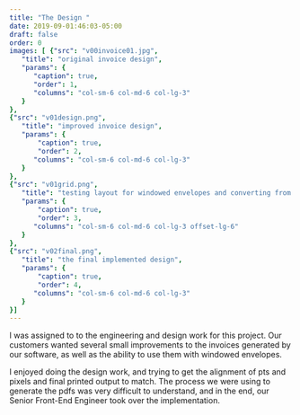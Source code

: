 ```yaml
---
title: "The Design "
date: 2019-09-01:46:03-05:00
draft: false
order: 0
images: [ {"src": "v00invoice01.jpg",
   "title": "original invoice design",
   "params": {
      "caption": true,
      "order": 1,
      "columns": "col-sm-6 col-md-6 col-lg-3"
   }
},
{"src": "v01design.png",
   "title": "improved invoice design",
   "params": {
       "caption": true,
       "order": 2,
      "columns": "col-sm-6 col-md-6 col-lg-3"
   }
},
{"src": "v01grid.png",
   "title": "testing layout for windowed envelopes and converting from points to pixels ",
   "params": {
       "caption": true,
       "order": 3,
      "columns": "col-sm-6 col-md-6 col-lg-3 offset-lg-6"
   }
},
{"src": "v02final.png",
   "title": "the final implemented design",
   "params": {
       "caption": true,
       "order": 4,
      "columns": "col-sm-6 col-md-6 col-lg-3"
   }
}]
---
```

I was assigned to to the engineering and design work for this project. Our customers wanted several small improvements to the invoices generated by our software, as well as the ability to use them with windowed envelopes.

I enjoyed doing the design work, and trying to get the alignment of pts  and pixels and final printed output to match.
The process we were using to generate the pdfs was very difficult to understand, and in the end, our Senior Front-End Engineer took over the implementation.

